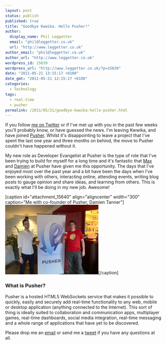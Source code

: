 ```yaml
---
layout: post
status: publish
published: true
title: "Goodbye Kwwika. Hello Pusher!"
author:
  display_name: Phil Leggetter
  email: "phil@leggetter.co.uk"
  url: "http://www.leggetter.co.uk"
author_email: "phil@leggetter.co.uk"
author_url: "http://www.leggetter.co.uk"
wordpress_id: 15639
wordpress_url: "http://www.leggetter.co.uk/?p=15639"
date: "2011-05-21 13:15:17 +0100"
date_gmt: "2011-05-21 12:15:17 +0100"
categories:
  - Technology
tags:
  - real-time
  - pusher
permalink: /2011/05/21/goodbye-kwwika-hello-pusher.html
---
```


<p>If you follow <a href="http://twitter.com/leggetter">me on Twitter</a> or if I've met up with you in the past few weeks you'll probably know, or have guessed the news. I'm leaving Kwwika, and have joined <a href="http://pusher.com/">Pusher</a>. Whilst it's disappointing to leave a project that I've spent the last one year and three months on behind, the move to Pusher couldn't have happened without it.</p>

<p>My new role as Developer Evangelist at Pusher is the type of role that I've been trying to build for myself for a long time and it's fantastic that <a href="http://twitter.com/maxthelion">Max</a> and <a href="http://twitter.com/dctanner">Damien</a> at Pusher have given me this opportunity. The days that I've enjoyed most over the past year and a bit have been the days when I've been working with others, interacting online, attending events, writing blog posts to gauge opinion and share ideas, and learning from others. This is exactly what I'll be doing in my new job. Awesome!</p>
<p>[caption id="attachment_15640" align="aligncenter" width="300" caption="Me with co-founder of Pusher, Damien Tanner"]<img class="size-medium wp-image-15640" title="Me with co-founder of Pusher, Damien Tanner" src="/wp-content/uploads/2011/05/damien_phil_pusher-300x224.jpg" alt="Phil Leggetter with co-founder of Pusher, Damien Tanner" width="300" height="224" />[/caption]</p>
<h3>What is Pusher?</h3>
<p>Pusher is a hosted HTML5 WebSockets service that makes it possible to quickly, easily and securely add real-time functionality to any web, mobile or desktop application (anything connected to the Internet). This sort of thing is ideally suited to collaboration and communication apps, multiplayer games, real-time dashboards, social media integration, real-time messaging and a whole range of applications that have yet to be discovered.</p>
<p>Please drop me an <a href="mailto:phil@leggetter.co.uk?subject=Goodbye%20Kwwika,%20Hello%20Pusher%21">email</a> or send me a <a href="http://twitter.com/leggetter">tweet</a> if you have any questions at all.</p>
